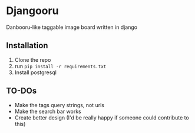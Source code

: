 # Djangooru
Danbooru-like taggable image board written in django

## Installation
1. Clone the repo
2. run `pip install -r requirements.txt` 
3. Install postgresql

## TO-DOs
- Make the tags query strings, not urls
- Make the search bar works
- Create better design (I'd be really happy if someone could contribute to this)
